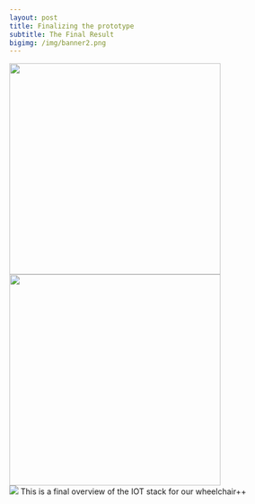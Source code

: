 ```yaml
---
layout: post
title: Finalizing the prototype
subtitle: The Final Result
bigimg: /img/banner2.png
---
```

<html>
<div class="row get-started-wrap">
<img src="\Fitnesswheelchair\img\rolstoel.jpg" width="376"> <img src="\Fitnesswheelchair\img\arduinonono.jpg" width="376">
</div>
</html>

<img src=“Fitnesswheelchair\img\IOTstack.png”>
This is a final overview of the IOT stack for our wheelchair++
